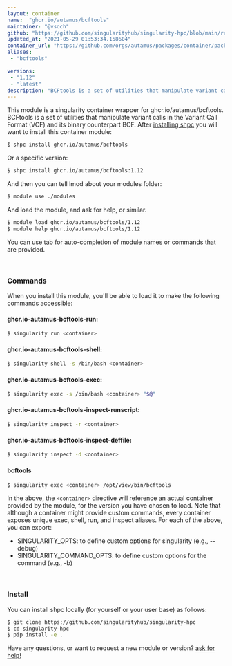 ```yaml
---
layout: container
name:  "ghcr.io/autamus/bcftools"
maintainer: "@vsoch"
github: "https://github.com/singularityhub/singularity-hpc/blob/main/registry/ghcr.io/autamus/bcftools/container.yaml"
updated_at: "2021-05-29 01:53:34.158604"
container_url: "https://github.com/orgs/autamus/packages/container/package/bcftools"
aliases:
 - "bcftools"

versions:
 - "1.12"
 - "latest"
description: "BCFtools is a set of utilities that manipulate variant calls in the Variant Call Format (VCF) and its binary counterpart BCF."
---
```


This module is a singularity container wrapper for ghcr.io/autamus/bcftools.
BCFtools is a set of utilities that manipulate variant calls in the Variant Call Format (VCF) and its binary counterpart BCF.
After [installing shpc](#install) you will want to install this container module:

```bash
$ shpc install ghcr.io/autamus/bcftools
```

Or a specific version:

```bash
$ shpc install ghcr.io/autamus/bcftools:1.12
```

And then you can tell lmod about your modules folder:

```bash
$ module use ./modules
```

And load the module, and ask for help, or similar.

```bash
$ module load ghcr.io/autamus/bcftools/1.12
$ module help ghcr.io/autamus/bcftools/1.12
```

You can use tab for auto-completion of module names or commands that are provided.

<br>

### Commands

When you install this module, you'll be able to load it to make the following commands accessible:

#### ghcr.io-autamus-bcftools-run:

```bash
$ singularity run <container>
```

#### ghcr.io-autamus-bcftools-shell:

```bash
$ singularity shell -s /bin/bash <container>
```

#### ghcr.io-autamus-bcftools-exec:

```bash
$ singularity exec -s /bin/bash <container> "$@"
```

#### ghcr.io-autamus-bcftools-inspect-runscript:

```bash
$ singularity inspect -r <container>
```

#### ghcr.io-autamus-bcftools-inspect-deffile:

```bash
$ singularity inspect -d <container>
```


#### bcftools
       
```bash
$ singularity exec <container> /opt/view/bin/bcftools
```



In the above, the `<container>` directive will reference an actual container provided
by the module, for the version you have chosen to load. Note that although a container
might provide custom commands, every container exposes unique exec, shell, run, and
inspect aliases. For each of the above, you can export:

 - SINGULARITY_OPTS: to define custom options for singularity (e.g., --debug)
 - SINGULARITY_COMMAND_OPTS: to define custom options for the command (e.g., -b)

<br>
  
### Install

You can install shpc locally (for yourself or your user base) as follows:

```bash
$ git clone https://github.com/singularityhub/singularity-hpc
$ cd singularity-hpc
$ pip install -e .
```

Have any questions, or want to request a new module or version? [ask for help!](https://github.com/singularityhub/singularity-hpc/issues)